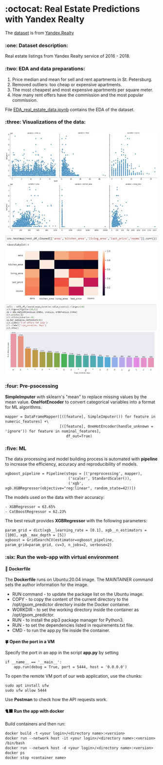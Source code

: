 <h1> :octocat: Real Estate Predictions with Yandex Realty </h2>

The [dataset](https://github.com/olgaselesnjova/E2E/blob/main/spb.real.estate.archive.sample5000.tsv) is from [Yandex.Realty](https://realty.yandex.ru)

<h3> :one: Dataset description: </h3>

Real estate listings from Yandex Realty service of 2016 - 2018. 

<h3> :two: EDA and data preparations: </h3>

1. Price median and mean for sell and rent apartments in St. Petersburg.
2. Removed outliers: too cheap or expensive apartments. 
3. The most cheapest and most expensive apartments per square meter.
4. How many rent offers have the commission and the most popular commission.

File [EDA_real_estate_data.ipynb](https://github.com/olgaselesnjova/E2E/blob/main/EDA_real_estate_data.ipynb) contains the EDA of the dataset.

<h3> :three: Visualizations of the data: </h3>

![alt text](https://github.com/olgaselesnjova/E2E/blob/main/images/1.JPG)
![alt text](https://github.com/olgaselesnjova/E2E/blob/main/images/2.JPG)
![alt text](https://github.com/olgaselesnjova/E2E/blob/main/images/3.JPG)

<h3> :four: Pre-psocessing </h3>

**SimpleImputer** with sklearn's "mean" to replace missing values by the mean value.
**OneHotEncoder** to convert categorical variables into a format for ML algorithms.

```
mapper = DataFrameMapper([([feature], SimpleImputer()) for feature in numeric_features] +\
                         [([feature], OneHotEncoder(handle_unknown = 'ignore')) for feature in nominal_features], 
                            df_out=True)  
```		

<h3> :five: ML </h3>

The data processing and model building process is automated with **pipeline** to increase the efficiency, accuracy and reproducibility of models.

```
xgboost_pipeline = Pipeline(steps = [('preprocessing', mapper), 
                             ('scaler', StandardScaler()),
                             ('xgb', xgb.XGBRegressor(objective="reg:linear", random_state=42))])
```			     
The models used on the data with their accuracy: 

    - XGBRegressor = 63.65%
    - CatBoostRegressor = 62.23%

The best result provides **XGBRegressor** with the following parameters:

```
param_grid = dict(xgb__learning_rate = [0.1], xgb__n_estimators = [100], xgb__max_depth = [5])
xgboost = GridSearchCV(estimator=xgboost_pipeline, param_grid=param_grid, cv=3, n_jobs=2, verbose=2)
```
 
<h3> :six: Run the web-app with virtual environment </h3>
	
<h4> 🌙 Dockerfile </h4>

The **Dockerfile** runs on Ubuntu:20.04 image. The MAINTAINER command sets the author information for the image. 
- RUN command - to update the package list on the Ubuntu image. 
- COPY - to copy the content of the current directory to the /opt/gsom_predictor directory inside the Docker container. 
- WORKDIR - to set the working directory inside the container as /opt/gsom_predictor. 
- RUN - to install the pip3 package manager for Python3. 
- RUN - to set the dependencies listed in requirements.txt file. 
- CMD - to run the app.py file inside the container.
	
<h4> 🍀 Open the port in a VM </h4>
	
Specify the port in an app in the script **app.py** by setting 
```
if __name__ == '__main__':
    app.run(debug = True, port = 5444, host = '0.0.0.0')
```
To open the remote VM port of our web application, use the chunks:
```
sudo apt install ufw
sudo ufw allow 5444 
```
Use **Postman** to check how the API requests work.  

<h4> 🐈‍⬛ Run the app with docker </h4>

Build containers and then run: 
```
docker build -t <your login>/<directory name>:<version>
docker run --network host -it <your login>/<directory name>:<version> /bin/bash
docker run --network host -d <your login>/<directory name>:<version>   
docker ps   
docker stop <container name>  
```
